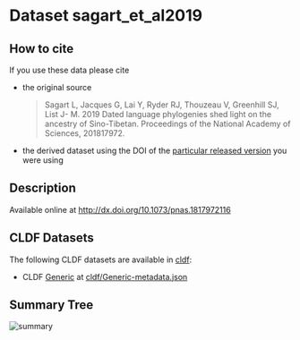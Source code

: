 # Dataset sagart_et_al2019

## How to cite

If you use these data please cite
- the original source
  > Sagart L, Jacques G, Lai Y, Ryder RJ, Thouzeau V, Greenhill SJ, List J- M. 2019 Dated language phylogenies shed light on the ancestry of Sino-Tibetan. Proceedings of the National Academy of Sciences, 201817972.
- the derived dataset using the DOI of the [particular released version](../../releases/) you were using

## Description


Available online at http://dx.doi.org/10.1073/pnas.1817972116


## CLDF Datasets

The following CLDF datasets are available in [cldf](cldf):

- CLDF [Generic](https://github.com/cldf/cldf/tree/master/modules/Generic) at [cldf/Generic-metadata.json](cldf/Generic-metadata.json)

## Summary Tree

![summary](./summary_tree.svg)